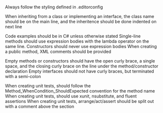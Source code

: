 Always follow the styling defined in .editorconfig

When inheriting from a class or implementing an interface, the class name should be on the main line, and the inheritence should be done indented on next line

Code examples should be in C# unless otherwise stated
Single-line methods should use expression bodies with the lambda operator on the same line.
Constructors should never use expression bodies
When creating a public method, XML comments should be provided

Empty methods or constructors should have the open curly brace, a single space, and the closing curly brace on the line under the method/constructor declaration
Empty interfaces should not have curly braces, but terminated with a semi-colon

When creating unit tests, should follow the Method_WhenCondition_ShouldExpected convention for the method name
When creating unit tests, should use xunit, nsubstitute, and fluent assertions
When creating unit tests, arrange/act/assert should be split out with a comment above the section
